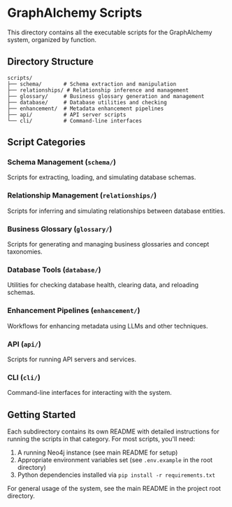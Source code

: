 # GraphAlchemy Scripts

This directory contains all the executable scripts for the GraphAlchemy system, organized by function.

## Directory Structure

```
scripts/
├── schema/       # Schema extraction and manipulation
├── relationships/ # Relationship inference and management
├── glossary/     # Business glossary generation and management
├── database/     # Database utilities and checking
├── enhancement/  # Metadata enhancement pipelines
├── api/          # API server scripts
└── cli/          # Command-line interfaces
```

## Script Categories

### Schema Management (`schema/`)
Scripts for extracting, loading, and simulating database schemas.

### Relationship Management (`relationships/`)
Scripts for inferring and simulating relationships between database entities.

### Business Glossary (`glossary/`)
Scripts for generating and managing business glossaries and concept taxonomies.

### Database Tools (`database/`)
Utilities for checking database health, clearing data, and reloading schemas.

### Enhancement Pipelines (`enhancement/`)
Workflows for enhancing metadata using LLMs and other techniques.

### API (`api/`)
Scripts for running API servers and services.

### CLI (`cli/`)
Command-line interfaces for interacting with the system.

## Getting Started

Each subdirectory contains its own README with detailed instructions for running the scripts in that category. For most scripts, you'll need:

1. A running Neo4j instance (see main README for setup)
2. Appropriate environment variables set (see `.env.example` in the root directory)
3. Python dependencies installed via `pip install -r requirements.txt`

For general usage of the system, see the main README in the project root directory.
